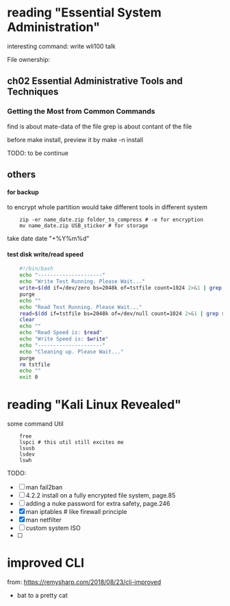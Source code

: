 reading "Essential System Administration"
================================================================================

interesting command:
write wli100
talk

File ownership:

ch02 Essential Administrative Tools and Techniques
--------------------------------------------------------------------------------

### Getting the Most from Common Commands

find is about mate-data of the file
grep is about contant of the file

before make install, preview it by make -n install

TODO: to be continue


others
--------------------------------------------------------------------------------
#### for backup
to encrypt whole partition would take different tools in different system
```
    zip -er name_date.zip folder_to_compress # -e for encryption
    mv name_date.zip USB_sticker # for storage
```

take date
date "+%Y%m%d"

#### test disk write/read speed
```bash
    #!/bin/bash
    echo "---------------------"
    echo "Write Test Running. Please Wait..."
    write=$(dd if=/dev/zero bs=2048k of=tstfile count=1024 2>&1 | grep sec | awk '{print $1 / 1024 / 1024 / $5, "MB/sec" }')
    purge
    echo ""
    echo "Read Test Running. Please Wait..."
    read=$(dd if=tstfile bs=2048k of=/dev/null count=1024 2>&1 | grep sec | awk '{print $1 / 1024 / 1024 / $5, "MB/sec" }')
    clear
    echo ""
    echo "Read Speed is: $read"
    echo "Write Speed is: $write"
    echo "---------------------"
    echo "Cleaning up. Please Wait..."
    purge
    rm tstfile
    echo ""
    exit 0
```

reading "Kali Linux Revealed"
================================================================================

some command Util
```shell
    free
    lspci # this util still excites me
    lsusb
    lsdev
    lswh
```

TODO:
- [ ] man fail2ban
- [ ] 4.2.2 install on a fully encrypted file system, page.85
- [ ] adding a nuke password for extra safety, page.246
- [x] man iptables # like firewall principle
- [x] man netfilter
- [ ] custom system ISO
- [ ]

improved CLI
================================================================================
from: https://remysharp.com/2018/08/23/cli-improved
- bat to a pretty cat
